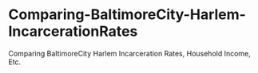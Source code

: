 # Comparing-BaltimoreCity-Harlem-IncarcerationRates
Comparing BaltimoreCity Harlem Incarceration Rates, Household Income, Etc.
